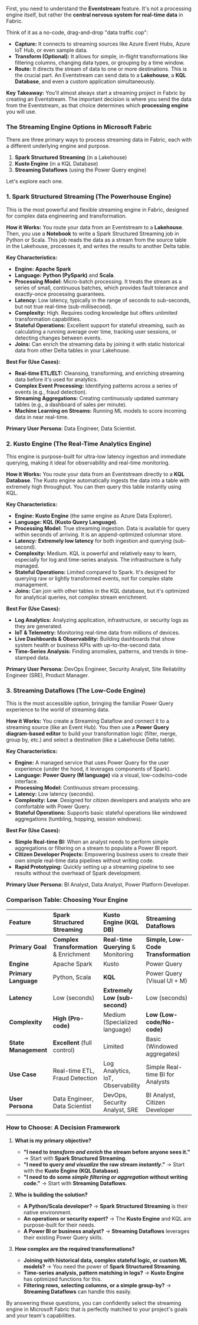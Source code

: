 First, you need to understand the **Eventstream** feature. It's not a processing engine itself, but rather the **central nervous system for real-time data** in Fabric.

Think of it as a no-code, drag-and-drop "data traffic cop":

*   **Capture:** It connects to streaming sources like Azure Event Hubs, Azure IoT Hub, or even sample data.
*   **Transform (Optional):** It allows for simple, in-flight transformations like filtering columns, changing data types, or grouping by a time window.
*   **Route:** It directs the stream of data to one or more destinations. This is the crucial part. An Eventstream can send data to a **Lakehouse**, a **KQL Database**, and even a custom application simultaneously.

**Key Takeaway:** You'll almost always start a streaming project in Fabric by creating an Eventstream. The important decision is where you send the data from the Eventstream, as that choice determines which **processing engine** you will use.

### The Streaming Engine Options in Microsoft Fabric

There are three primary ways to process streaming data in Fabric, each with a different underlying engine and purpose.

1.  **Spark Structured Streaming** (in a Lakehouse)
2.  **Kusto Engine** (in a KQL Database)
3.  **Streaming Dataflows** (using the Power Query engine)

Let's explore each one.

### 1. Spark Structured Streaming (The Powerhouse Engine)

This is the most powerful and flexible streaming engine in Fabric, designed for complex data engineering and transformation.

**How it Works:**
You route your data from an Eventstream to a **Lakehouse**. Then, you use a **Notebook** to write a Spark Structured Streaming job in Python or Scala. This job reads the data as a stream from the source table in the Lakehouse, processes it, and writes the results to another Delta table.

**Key Characteristics:**
*   **Engine:** **Apache Spark**
*   **Language:** **Python (PySpark)** and **Scala**.
*   **Processing Model:** Micro-batch processing. It treats the stream as a series of small, continuous batches, which provides fault tolerance and exactly-once processing guarantees.
*   **Latency:** Low latency, typically in the range of seconds to sub-seconds, but not true real-time (sub-millisecond).
*   **Complexity:** High. Requires coding knowledge but offers unlimited transformation capabilities.
*   **Stateful Operations:** Excellent support for stateful streaming, such as calculating a running average over time, tracking user sessions, or detecting changes between events.
*   **Joins:** Can enrich the streaming data by joining it with static historical data from other Delta tables in your Lakehouse.

**Best For (Use Cases):**
*   **Real-time ETL/ELT:** Cleansing, transforming, and enriching streaming data before it's used for analytics.
*   **Complex Event Processing:** Identifying patterns across a series of events (e.g., fraud detection).
*   **Streaming Aggregations:** Creating continuously updated summary tables (e.g., a dashboard of sales per minute).
*   **Machine Learning on Streams:** Running ML models to score incoming data in near real-time.

**Primary User Persona:** Data Engineer, Data Scientist.

### 2. Kusto Engine (The Real-Time Analytics Engine)

This engine is purpose-built for ultra-low latency ingestion and immediate querying, making it ideal for observability and real-time monitoring.

**How it Works:**
You route your data from an Eventstream directly to a **KQL Database**. The Kusto engine automatically ingests the data into a table with extremely high throughput. You can then query this table instantly using KQL.

**Key Characteristics:**
*   **Engine:** **Kusto Engine** (the same engine as Azure Data Explorer).
*   **Language:** **KQL (Kusto Query Language)**.
*   **Processing Model:** True streaming ingestion. Data is available for query within seconds of arriving. It is an append-optimized columnar store.
*   **Latency:** **Extremely low latency** for both ingestion and querying (sub-second).
*   **Complexity:** Medium. KQL is powerful and relatively easy to learn, especially for log and time-series analysis. The infrastructure is fully managed.
*   **Stateful Operations:** Limited compared to Spark. It's designed for querying raw or lightly transformed events, not for complex state management.
*   **Joins:** Can join with other tables in the KQL database, but it's optimized for analytical queries, not complex stream enrichment.

**Best For (Use Cases):**
*   **Log Analytics:** Analyzing application, infrastructure, or security logs as they are generated.
*   **IoT & Telemetry:** Monitoring real-time data from millions of devices.
*   **Live Dashboards & Observability:** Building dashboards that show system health or business KPIs with up-to-the-second data.
*   **Time-Series Analysis:** Finding anomalies, patterns, and trends in time-stamped data.

**Primary User Persona:** DevOps Engineer, Security Analyst, Site Reliability Engineer (SRE), Product Manager.

### 3. Streaming Dataflows (The Low-Code Engine)

This is the most accessible option, bringing the familiar Power Query experience to the world of streaming data.

**How it Works:**
You create a Streaming Dataflow and connect it to a streaming source (like an Event Hub). You then use a **Power Query diagram-based editor** to build your transformation logic (filter, merge, group by, etc.) and select a destination (like a Lakehouse Delta table).

**Key Characteristics:**
*   **Engine:** A managed service that uses Power Query for the user experience (under the hood, it leverages components of Spark).
*   **Language:** **Power Query (M language)** via a visual, low-code/no-code interface.
*   **Processing Model:** Continuous stream processing.
*   **Latency:** Low latency (seconds).
*   **Complexity:** **Low**. Designed for citizen developers and analysts who are comfortable with Power Query.
*   **Stateful Operations:** Supports basic stateful operations like windowed aggregations (tumbling, hopping, session windows).

**Best For (Use Cases):**
*   **Simple Real-time BI:** When an analyst needs to perform simple aggregations or filtering on a stream to populate a Power BI report.
*   **Citizen Developer Projects:** Empowering business users to create their own simple real-time data pipelines without writing code.
*   **Rapid Prototyping:** Quickly setting up a streaming pipeline to see results without the overhead of Spark development.

**Primary User Persona:** BI Analyst, Data Analyst, Power Platform Developer.

### Comparison Table: Choosing Your Engine

| Feature | Spark Structured Streaming | Kusto Engine (KQL DB) | Streaming Dataflows |
| :--- | :--- | :--- | :--- |
| **Primary Goal** | **Complex Transformation** & Enrichment | **Real-time Querying** & Monitoring | **Simple, Low-Code Transformation** |
| **Engine** | Apache Spark | Kusto | Power Query |
| **Primary Language**| Python, Scala | **KQL** | Power Query (Visual UI + M) |
| **Latency** | Low (seconds) | **Extremely Low (sub-second)** | Low (seconds) |
| **Complexity** | **High (Pro-code)** | Medium (Specialized language) | **Low (Low-code/No-code)** |
| **State Management**| **Excellent** (full control) | Limited | Basic (Windowed aggregates) |
| **Use Case** | Real-time ETL, Fraud Detection | Log Analytics, IoT, Observability | Simple Real-time BI for Analysts |
| **User Persona** | Data Engineer, Data Scientist | DevOps, Security Analyst, SRE | BI Analyst, Citizen Developer |

### How to Choose: A Decision Framework

1.  **What is my primary objective?**
    *   **"I need to *transform and enrich* the stream before anyone sees it."** -> Start with **Spark Structured Streaming**.
    *   **"I need to *query and visualize* the raw stream *instantly*."** -> Start with the **Kusto Engine (KQL Database)**.
    *   **"I need to do some *simple filtering or aggregation* without writing code."** -> Start with **Streaming Dataflows**.

2.  **Who is building the solution?**
    *   **A Python/Scala developer?** -> **Spark Structured Streaming** is their native environment.
    *   **An operations or security expert?** -> The **Kusto Engine** and KQL are purpose-built for their needs.
    *   **A Power BI or business analyst?** -> **Streaming Dataflows** leverages their existing Power Query skills.

3.  **How complex are the required transformations?**
    *   **Joining with historical data, complex stateful logic, or custom ML models?** -> You need the power of **Spark Structured Streaming**.
    *   **Time-series analysis, pattern matching in logs?** -> **Kusto Engine** has optimized functions for this.
    *   **Filtering rows, selecting columns, or a simple group-by?** -> **Streaming Dataflows** can handle this easily.

By answering these questions, you can confidently select the streaming engine in Microsoft Fabric that is perfectly matched to your project's goals and your team's capabilities.
